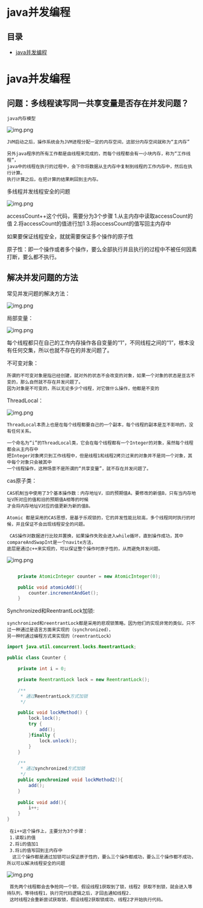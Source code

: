 # java并发编程

##  目录
- [java并发编程](#java并发编程)



# java并发编程

## 问题：多线程读写同一共享变量是否存在并发问题？

    java内存模型

![img.png](images/java_内存模型.png)

    JVM启动之后，操作系统会为JVM进程分配一定的内存空间，这部分内存空间就称为“主内存”
    
    另外java程序的所有工作都是由线程来完成的，而每个线程都会有一小块内存，称为“工作线程”，
    java中的线程在执行的过程中，会下你将数据从主内存中复制到线程的工作内存中，然后在执行计算。
    执行计算之后，在把计算的结果刷回到主内存。


多线程并发线程安全的问题

![img.png](images/java_多线程并发线程安全的问题.png)

accessCount++这个代码，需要分为3个步骤 
1.从主内存中读取accessCount的值
2.将accessCount的值进行加1
3.将accessCount的值写回主内存中

如果要保证线程安全，就就需要保证多个操作的原子性

原子性：即一个操作或者多个操作，要么全部执行并且执行的过程中不被任何因素打断，要么都不执行。

## 解决并发问题的方法

常见并发问题的解决方法：

![img.png](images/concurrent_并发问题的解决方案.png)

局部变量：

![img.png](images/concurrent_局部变量.png)

每个线程都只在自己的工作内存操作各自变量的“1”，不同线程之间的“1”，根本没有任何交集，所以也就不存在的并发问题了。

不可变对象：

    所谓的不可变对象是指已经创建，就对外的状态不会改变的对象，如果一个对象的状态是亘古不变的，那么自然就不存在并发问题了。
    因为对象是不可变的，所以无论多少个线程，对它做什么操作，他都是不变的


ThreadLocal：
 
![img.png](images/concurrent_threadlocal.png)
   
    ThreadLocal本质上也是在每个线程都要自己的一个副本，每个线程的副本是互不影响的，没有任何关系。

    一个命名为“i”的ThreadLocal类，它会在每个线程都有一个Integer的对象，虽然每个线程都会从主内存中
    把Integer对象拷贝到工作线程中，但是线程1和线程2拷贝过来的对象并不是同一个对象，其中每个对象只会被其中
    一个线程操作，这种场景不是所谓的“共享变量”，就不存在并发问题了。

cas原子类：

    CAS机制当中使用了3个基本操作数：内存地址V，旧的预期值A，要修改的新值B，只有当内存地址V所对应的值和旧的预期值A相等的时候
    才会将内存地址V对应的值更新为新的值B。

    Atomic 都是采用的CAS思想，是基于乐观锁的，它的并发性能比较高，多个线程同时执行的时候，并且保证不会出现线程安全的问题。

     CAS操作对数据进行比较并置换，如果操作失败会进入while循环，直到操作成功，其中compareAndSwapInt是一个navite方法，
    底层是通过c++来实现的，可以保证整个操作时原子性的，从而避免并发问题。

    
![img.png](images/concurrent_cas.png)
```java

    private AtomicInteger counter = new AtomicInteger(0);

    public void atomicAdd(){
        counter.incrementAndGet();   
    }

```


Synchronized和ReentrantLock加锁:

    synchronized和reentrantLock都是采用的悲观锁策略，因为他们的实现非常的类似，只不过一种通过是语言方面来实现的（synchronized），
    另一种时通过编程方式来实现的（reentrantLock）

```java
import java.util.concurrent.locks.ReentrantLock;

public class Counter {

    private int i = 0;

    private ReentrantLock lock = new ReentrantLock();

    /**
     * 通过ReentrantLock方式加锁
     */

    public void lockMethod() {
        lock.lock();
        try {
            add();
        }finally {
            lock.unlock();
        }
    }

    /**
     * 通过synchronized方式加锁
     */
    public synchronized void lockMethod2(){
        add();
    }
    
    public void add(){
        i++;
    }
}


```

     在i++这个操作上，主要分为3个步骤：
     1.读取i的值
     2.将i的值加1 
     3.将i的值写回到主内存中
      这三个操作都是通过加锁可以保证原子性的，要么三个操作都成功，要么三个操作都不成功，所以可以解决线程安全的问题

![img.png](images/concurrent_synchronized.png)

     首先两个线程都会去争抢同一个锁，假设线程1获取到了锁，线程2 获取不到锁，就会进入等待队列，等待线程1，执行完代码逻辑之后，才回去通知线程2.
     这时线程2会重新尝试获取锁，假设线程2获取锁成功，线程2才开始执行代码。